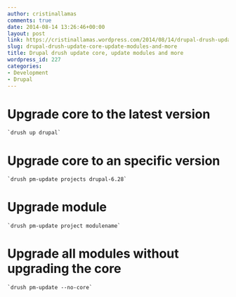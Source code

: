 ```yaml
---
author: cristinallamas
comments: true
date: 2014-08-14 13:26:46+00:00
layout: post
link: https://cristinallamas.wordpress.com/2014/08/14/drupal-drush-update-core-update-modules-and-more/
slug: drupal-drush-update-core-update-modules-and-more
title: Drupal drush update core, update modules and more
wordpress_id: 227
categories:
- Development
- Drupal
---
```


# Upgrade core to the latest version
    
    `drush up drupal`

# Upgrade core to an specific version
    
    `drush pm-update projects drupal-6.28`

# Upgrade module
    
    `drush pm-update project modulename`

# Upgrade all modules without upgrading the core
    
    `drush pm-update --no-core`
    
     

 

 

 

 
